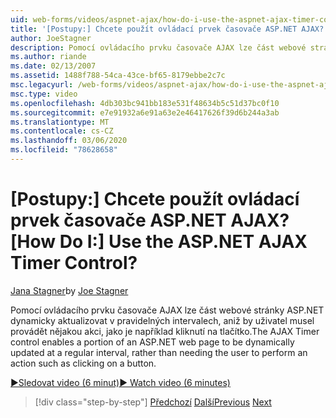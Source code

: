```yaml
---
uid: web-forms/videos/aspnet-ajax/how-do-i-use-the-aspnet-ajax-timer-control
title: '[Postupy:] Chcete použít ovládací prvek časovače ASP.NET AJAX? | Dokumenty Microsoft'
author: JoeStagner
description: Pomocí ovládacího prvku časovače AJAX lze část webové stránky ASP.NET dynamicky aktualizovat v pravidelných intervalech, aniž by uživatel musel provádět...
ms.author: riande
ms.date: 02/13/2007
ms.assetid: 1488f788-54ca-43ce-bf65-8179ebbe2c7c
msc.legacyurl: /web-forms/videos/aspnet-ajax/how-do-i-use-the-aspnet-ajax-timer-control
msc.type: video
ms.openlocfilehash: 4db303bc941bb183e531f48634b5c51d37bc0f10
ms.sourcegitcommit: e7e91932a6e91a63e2e46417626f39d6b244a3ab
ms.translationtype: MT
ms.contentlocale: cs-CZ
ms.lasthandoff: 03/06/2020
ms.locfileid: "78628658"
---
```

# <a name="how-do-i-use-the-aspnet-ajax-timer-control"></a><span data-ttu-id="0f166-104">[Postupy:] Chcete použít ovládací prvek časovače ASP.NET AJAX?</span><span class="sxs-lookup"><span data-stu-id="0f166-104">[How Do I:] Use the ASP.NET AJAX Timer Control?</span></span>

<span data-ttu-id="0f166-105">[Jana Stagner](https://github.com/JoeStagner)</span><span class="sxs-lookup"><span data-stu-id="0f166-105">by [Joe Stagner](https://github.com/JoeStagner)</span></span>

<span data-ttu-id="0f166-106">Pomocí ovládacího prvku časovače AJAX lze část webové stránky ASP.NET dynamicky aktualizovat v pravidelných intervalech, aniž by uživatel musel provádět nějakou akci, jako je například kliknutí na tlačítko.</span><span class="sxs-lookup"><span data-stu-id="0f166-106">The AJAX Timer control enables a portion of an ASP.NET web page to be dynamically updated at a regular interval, rather than needing the user to perform an action such as clicking on a button.</span></span>

[<span data-ttu-id="0f166-107">&#9654;Sledovat video (6 minut)</span><span class="sxs-lookup"><span data-stu-id="0f166-107">&#9654; Watch video (6 minutes)</span></span>](https://channel9.msdn.com/Blogs/ASP-NET-Site-Videos/how-do-i-use-the-aspnet-ajax-timer-control)

> [!div class="step-by-step"]
> <span data-ttu-id="0f166-108">[Předchozí](how-do-i-use-the-aspnet-ajax-roundedcorners-extender.md)
> [Další](how-do-i-implement-the-predictive-fetch-pattern-for-ajax.md)</span><span class="sxs-lookup"><span data-stu-id="0f166-108">[Previous](how-do-i-use-the-aspnet-ajax-roundedcorners-extender.md)
[Next](how-do-i-implement-the-predictive-fetch-pattern-for-ajax.md)</span></span>
